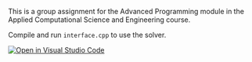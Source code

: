 This is a group assignment for the Advanced Programming module in the Applied Computational Science and Engineering course.

Compile and run `interface.cpp` to use the solver.

[![Open in Visual Studio Code](https://classroom.github.com/assets/open-in-vscode-f059dc9a6f8d3a56e377f745f24479a46679e63a5d9fe6f495e02850cd0d8118.svg)](https://classroom.github.com/online_ide?assignment_repo_id=6702819&assignment_repo_type=AssignmentRepo)
